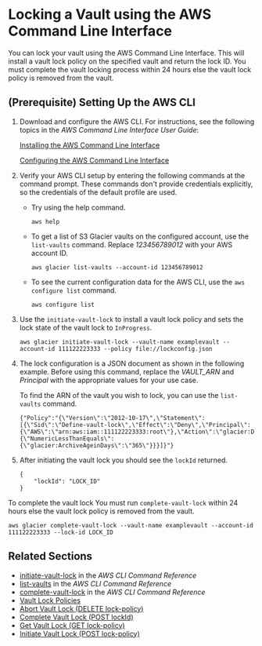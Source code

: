 # Locking a Vault using the AWS Command Line Interface<a name="vault-lock-how-to-cli"></a>

You can lock your vault using the AWS Command Line Interface\. This will install a vault lock policy on the specified vault and return the lock ID\. You must complete the vault locking process within 24 hours else the vault lock policy is removed from the vault\.

## \(Prerequisite\) Setting Up the AWS CLI<a name="Creating-Vaults-CLI-Setup"></a>

1. Download and configure the AWS CLI\. For instructions, see the following topics in the *AWS Command Line Interface User Guide*: 

    [Installing the AWS Command Line Interface](https://docs.aws.amazon.com/cli/latest/userguide/installing.html) 

   [Configuring the AWS Command Line Interface](https://docs.aws.amazon.com/cli/latest/userguide/cli-chap-getting-started.html)

1. Verify your AWS CLI setup by entering the following commands at the command prompt\. These commands don't provide credentials explicitly, so the credentials of the default profile are used\.
   + Try using the help command\.

     ```
     aws help
     ```
   + To get a list of S3 Glacier vaults on the configured account, use the `list-vaults` command\. Replace *123456789012* with your AWS account ID\.

     ```
     aws glacier list-vaults --account-id 123456789012
     ```
   + To see the current configuration data for the AWS CLI, use the `aws configure list` command\.

     ```
     aws configure list
     ```

1. Use the `initiate-vault-lock` to install a vault lock policy and sets the lock state of the vault lock to `InProgress`\.

   ```
   aws glacier initiate-vault-lock --vault-name examplevault --account-id 111122223333 --policy file://lockconfig.json
   ```

1. The lock configuration is a JSON document as shown in the following example\. Before using this command, replace the *VAULT\_ARN* and *Principal* with the appropriate values for your use case\. 

   To find the ARN of the vault you wish to lock, you can use the `list-vaults` command\. 

   ```
   {"Policy":"{\"Version\":\"2012-10-17\",\"Statement\":[{\"Sid\":\"Define-vault-lock\",\"Effect\":\"Deny\",\"Principal\":{\"AWS\":\"arn:aws:iam::111122223333:root\"},\"Action\":\"glacier:DeleteArchive\",\"Resource\":\"VAULT_ARN\",\"Condition\":{\"NumericLessThanEquals\":{\"glacier:ArchiveAgeinDays\":\"365\"}}}]}"}
   ```

1. After initiating the vault lock you should see the `lockId` returned\. 

   ```
   {
       "lockId": "LOCK_ID"
   }
   ```

To complete the vault lock You must run `complete-vault-lock` within 24 hours else the vault lock policy is removed from the vault\.

```
aws glacier complete-vault-lock --vault-name examplevault --account-id 111122223333 --lock-id LOCK_ID
```

## Related Sections<a name="related-sections-vault-lock-how-to-cli"></a>
+ [initiate\-vault\-lock](https://docs.aws.amazon.com/cli/latest/reference/glacier/initiate-vault-lock.html) in the *AWS CLI Command Reference*
+ [list\-vaults](https://docs.aws.amazon.com/cli/latest/reference/glacier/list-vaults.html) in the *AWS CLI Command Reference*
+ [complete\-vault\-lock](https://docs.aws.amazon.com/cli/latest/reference/glacier/complete-vault-lock.html) in the *AWS CLI Command Reference*
+ [Vault Lock Policies](vault-lock-policy.md)
+ [Abort Vault Lock \(DELETE lock\-policy\)](api-AbortVaultLock.md)
+ [Complete Vault Lock \(POST lockId\)](api-CompleteVaultLock.md)
+ [Get Vault Lock \(GET lock\-policy\)](api-GetVaultLock.md)
+ [Initiate Vault Lock \(POST lock\-policy\)](api-InitiateVaultLock.md)